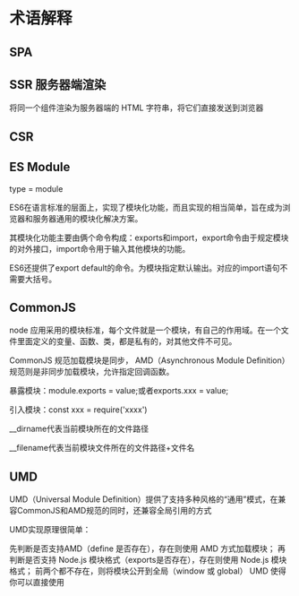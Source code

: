# 术语解释

## SPA

## SSR 服务器端渲染
将同一个组件渲染为服务器端的 HTML 字符串，将它们直接发送到浏览器


## CSR

## ES Module
type = module

ES6在语言标准的层面上，实现了模块化功能，而且实现的相当简单，旨在成为浏览器和服务器通用的模块化解决方案。

其模块化功能主要由俩个命令构成：exports和import，export命令由于规定模块的对外接口，import命令用于输入其他模块的功能。

ES6还提供了export default的命令。为模块指定默认输出。对应的import语句不需要大括号。

## CommonJS
node 应用采用的模块标准，每个文件就是一个模块，有自己的作用域。在一个文件里面定义的变量、函数、类，都是私有的，对其他文件不可见。

CommonJS 规范加载模块是同步， AMD（Asynchronous Module Definition） 规范则是非同步加载模块，允许指定回调函数。

暴露模块：module.exports = value;或者exports.xxx = value;

引入模块：const xxx = require('xxxx')

__dirname代表当前模块所在的文件路径

__filename代表当前模块文件所在的文件路径+文件名

## UMD
UMD（Universal Module Definition）提供了支持多种风格的“通用”模式，在兼容CommonJS和AMD规范的同时，还兼容全局引用的方式

UMD实现原理很简单：

先判断是否支持AMD（define 是否存在），存在则使用 AMD 方式加载模块；
再判断是否支持 Node.js 模块格式（exports是否存在），存在则使用 Node.js 模块格式；
前两个都不存在，则将模块公开到全局（window 或 global）
UMD 使得你可以直接使用 <script> 标签引用

## 防抖和节流
目的: 都是为了防止短时间内大量的重复操作, 造成性能的问题.

### 防抖(debounce)
在事件被触发n秒后再执行回调函数，如果在这n秒内又被触发，则重新计时。

```js
// 防抖的简化实现
function debounce(fun, delay) {
    return function (args) {
        //获取函数的作用域和变量
        let that = this
        let _args = args
        if (fun.id) {
            //每次事件被触发，都会清除当前的timeer，然后重写设置超时调用
            clearTimeout(fun.id)
            fun.id = setTimeout(function () {
                fun.call(that, _args)
            }, delay)
        }
        else {
            fun.call(that, _args)
            fun.id = setTimeout(function () {
                fun.call(that, _args)
                fun.id = undefined
            }, delay)
        }

    }
}

```

### 节流
规定一个单位时间，在这个单位时间内，只能有一次触发事件的回调函数执行，如果在同一个单位时间内某事件被触发多次，只有一次能生效。

```js
// 简化版节流
function throttle(fun, delay) {
    let last, deferTimer
    return function (args) {
        let that = this;
        let _args = arguments;
​
        let now = +new Date();
        if (last && now < last + delay) {
            clearTimeout(deferTimer);
            deferTimer = setTimeout(function () {
                last = now;
                fun.apply(that, _args);
            }, delay)
        } else {
            clearTimeout(deferTimer);
            last = now;
            fun.apply(that, _args);
        }
    }
}

```

## 柯里化

柯里化意味着将具有 n 个参数的函数转换为具有一个或更少参数的 n 个函数。

例如，假设你有一个将两个数字相加的函数 add()：

```
function add(a, b) {
    return a + b;
}
```

```
// 实现一个add方法，使计算结果能够满足如下预期：
// add(1)(2)(3) = 6;
// add(1, 2, 3)(4) = 10;
// add(1)(2)(3)(4)(5) = 15;

function add() {
    // 第一次执行时，定义一个数组专门用来存储所有的参数
    let _args = Array.prototype.slice.call(arguments);

    // 在内部声明一个函数，利用闭包的特性保存_args并收集所有的参数值
    let _adder = function () {
        _args.push(...arguments);
        return _adder;
    };

    // 利用toString隐式转换的特性，当最后执行时隐式转换，并计算最终的值返回
    _adder.toString = function () {
        // return _args.reduce(function (a, b) {
        //     return a + b;
        // },0);
        return [].reduce.call(_args, (a, b) => a + b, 0)
    }

    return _adder
}

console.log(add(1)(3)(3, 4))

function curry(fn, currArgs) {
    return function () {
        let args = [].slice.call(arguments);

        // 首次调用时，若未提供最后一个参数currArgs，则不用进行args的拼接
        if (currArgs !== undefined) {
            args = args.concat(currArgs);
        }

        // 递归调用
        if (args.length < fn.length) {
            return curry(fn, args);
        }

        // 递归出口
        return fn.apply(null, args);
    }
}
```

## ESlint
lint 是一种工具的名称，它用来标记代码中，某些可疑的、不具结构性（可能造成bug）的语句。它是一种静态程序分析工具

### javascript 历史上的 lint  
- jslint: 最早的 js lint 工具, lint 规则不可自定义
- jshint: 继承制 js lint, 加强了可配置性
- eslint: 可自定义规则, 提供完善的插件机制, 可定义到具体 rules

## 冷启动, 热启动

### 冷启动
当应用启动时，后台没有该应用的进程，这时系统会重新创建一个新的进程分配给该应用， 这个启动方式就叫做冷启动（后台不存在该应用进程）。冷启动因为系统会重新创建一个新的进程分配给它，所以会先创建和初始化Application类，再创建和初始化MainActivity类（包括一系列的测量、布局、绘制），最后显示在界面上。

### 热启动
当启动应用时，后台已有该应用的进程（例：按back键、home键，应用虽然会退出，但是该应用的进程是依然会保留在后台，可进入任务列表查看），所以在已有进程的情况下，这种启动会从已有的进程中来启动应用，这个方式叫热启动。

热启动因为会从已有的进程中来启动，所以热启动就不会走Application这步了，而是直接走MainActivity（包括一系列的测量、布局、绘制），所以热启动的过程只需要创建和初始化一个MainActivity就行了，而不必创建和初始化Application，

## 正向代理
客户端向代理 (proxy) 发送请求, 告诉代理 (proxy) 需要访问的目标地址. 代理 (proxy) 访问后将内容返回给客户端.

对外而言, 客户端的行为是隐藏的, 但是代理 (proxy) 可以管理记录客户端信息.

### 正向代理的用途：
- 访问原来无法访问的资源，如 Google。

- 可以做缓存，加速访问资源。

- 对客户端访问授权，上网进行认证。

- 代理可以记录用户访问记录（上网行为管理），对外隐藏用户信息。

## 反向代理
客户端向代理 (proxy) 发送请求, 代理 (proxy) 按一定规则将请求发送给特定的服务器获取内容. 

此时客户端是对外明确的, 处理服务器是不定的.

### 反向代理的作用：
- 保证内网的安全，通常将反向代理作为公网访问地址，Web 服务器是内网。

- 负载均衡，通过反向代理服务器来优化网站的负载。

- 反向代理隐藏了服务器信息

## 负载均衡
这里提到的客户端发送的、Nginx 反向代理服务器接收到的请求数量，就是我们说的负载量。请求数量按照一定的规则进行分发，到不同的服务器处理的规则，就是一种均衡规则。

所以将服务器接收到的请求按照规则分发的过程，称为负载均衡。

## SDK 和 API 的关系
SDK 全称为 软件开发工具包, 可以抽象理解为装有饮料的杯子, API 是吸管, 用户想要喝到饮料(使用某个工具), 就需要使用吸管(API)